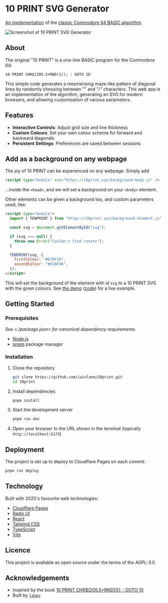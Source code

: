 # 10 PRINT SVG Generator

[An implementation][10print] of the [classic Commodore 64 BASIC
algorithm][10print-original].

![Screenshot of 10 PRINT SVG Generator](./screencast.gif)

[10print]: https://10print.xyz/
[10print-original]: https://10print.org/

## About

The original "10 PRINT" is a one-line BASIC program for the Commodore 64:

```basic
10 PRINT CHR$(205.5+RND(1)); : GOTO 10
```

This simple code generates a mesmerising maze-like pattern of diagonal lines by
randomly choosing between "\" and "/" characters. This web app is an
implementation of the algorithm, generating an SVG for modern browsers, and
allowing customisation of various parameters.

## Features

- **Interactive Controls**: Adjust grid size and line thickness
- **Custom Colours**: Set your own colour scheme for forward and backward diagonals
- **Persistent Settings**: Preferences are saved between sessions

## Add as a background on any webpage

The joy of 10 PRINT can be experienced on any webpage. Simply add

```html
<script type="module" src="https://10print.xyz/background-body.js" />
```

...inside the `<head>`, and we will set a background on your `<body>` element.

Other elements can be given a background too, and custom parameters used, like:

```html
<script type="module">
  import { TENPRINT } from "https://10print.xyz/background-element.js";

  const svg = document.getElementById("svg");

  if (svg === null) {
    throw new Error("Couldn't find rotato");
  }

  TENPRINT(svg, {
    firstColour: "#E7AF18",
    secondColour: "#ECBF46",
  });
</script>
```

This will set the background of the element with id `svg` to a 10 PRINT SVG with
the given colours. See [the demo] ([code]) for a live example.

[code]: ./demo.html
[the demo]: https://10print.xyz/demo

## Getting Started

### Prerequisites

_See <./package.json> for canonical dependency requirements._

- [Node.js]
- [pnpm][pnpm] package manager

[Node.js]: https://nodejs.org/
[pnpm]: https://pnpm.io/

### Installation

1. Clone the repository

   ```bash
   git clone https://github.com/iainlane/10print.git
   cd 10print
   ```

2. Install dependencies

   ```bash
   pnpm install
   ```

3. Start the development server

   ```bash
   pnpm run dev
   ```

4. Open your browser to the URL shown in the terminal (typically `http://localhost:5173`)

## Deployment

The project is set up to deploy to Cloudflare Pages on each commit:

```bash
pnpm run deploy
```

## Technology

Built with 2025's favourite web technologies:

- [Cloudflare Pages]
- [Radix UI]
- [React]
- [Tailwind CSS]
- [TypeScript]
- [Vite]

[Cloudflare Pages]: https://pages.cloudflare.com/
[Radix UI]: https://www.radix-ui.com/
[React]: https://react.dev/
[Tailwind CSS]: https://tailwindcss.com/
[TypeScript]: https://www.typescriptlang.org/
[Vite]: https://vitejs.dev/

## Licence

This project is available as open source under the terms of the AGPL-3.0.

## Acknowledgements

- Inspired by the book [10 PRINT CHR$(205.5+RND(1)); : GOTO 10][10print-original]
- Built by [`laney`]

[`laney`]: https://orangesquash.org.uk/~laney
